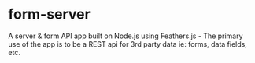 # form-server
A server &amp; form API app built on Node.js using Feathers.js - The primary use of the app is to be a REST api for 3rd party data ie: forms, data fields, etc.
